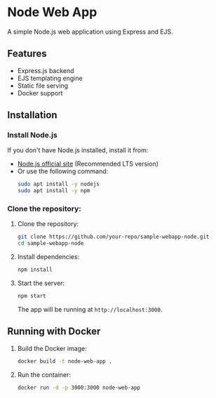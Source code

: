 # Node Web App

A simple Node.js web application using Express and EJS.

## Features
- Express.js backend
- EJS templating engine
- Static file serving
- Docker support

## Installation
### Install Node.js

If you don't have Node.js installed, install it from:
- [Node.js official site](https://nodejs.org/) (Recommended LTS version)
- Or use the following command:
  ```sh
  sudo apt install -y nodejs
  sudo apt install -y npm
  ```

### Clone the repository:
1. Clone the repository:
   ```sh
   git clone https://github.com/your-repo/sample-webapp-node.git
   cd sample-webapp-node
   ```

2. Install dependencies:
   ```sh
   npm install
   ```

3. Start the server:
   ```sh
   npm start
   ```
   The app will be running at `http://localhost:3000`.

## Running with Docker

1. Build the Docker image:
   ```sh
   docker build -t node-web-app .
   ```

2. Run the container:
   ```sh
   docker run -d -p 3000:3000 node-web-app
   ```



<!-- Security scan triggered at 2025-09-02 15:27:59 -->

<!-- Security scan triggered at 2025-09-02 17:17:47 -->